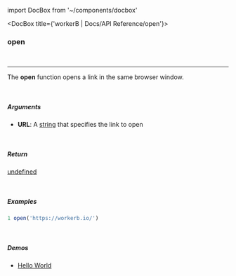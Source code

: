 import DocBox from '~/components/docbox'

<DocBox title={'workerB | Docs/API Reference/open'}>

### **open**
<br/>
<hr/>

The **open** function opens a link in the same browser window.

<br/>

##### Arguments

-  **URL**: A [string](https://developer.mozilla.org/docs/Web/JavaScript/Reference/Global_Objects/String) that specifies the link to open

<br/>

##### Return

[undefined](https://developer.mozilla.org/en-US/docs/Web/JavaScript/Reference/Global_Objects/undefined)

<br/>

##### Examples

```javascript
1 open('https://workerb.io/')
```
<br/>

##### Demos
-   [Hello World](/demos/helloworld)

</DocBox>